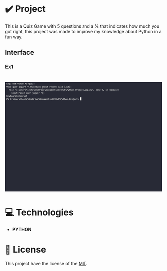 # ✔️ Project
This is a Quiz Game with 5 questions and a % that indicates how much you got right, this project was made to improve my knowledge about Python in a fun way. 

## Interface 
### Ex1
<h1 align="center">
    <img alt="quiz_gif" title="quiz_GIF" src="github/quiz.gif">
</h1>

# 💻 Technologies
- **PYTHON**

# 📝 License
This project have the license of the [MIT](./LICENSE).
